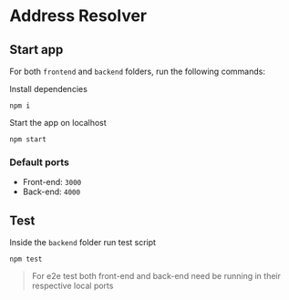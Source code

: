 # Address Resolver

## Start app

For both `frontend` and `backend` folders, run the following commands:

Install dependencies

```
npm i
```

Start the app on localhost

```
npm start
```

### Default ports

- Front-end: `3000`
- Back-end: `4000`

## Test

Inside the `backend` folder run test script

```
npm test
```

> For e2e test both front-end and back-end need be running in their respective local ports
